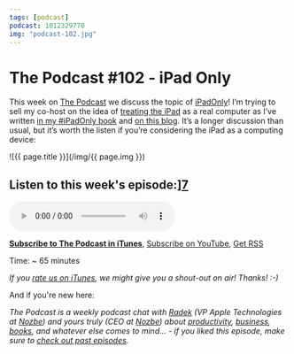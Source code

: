 ```yaml
---
tags: [podcast]
podcast: 1012329770
img: "podcast-102.jpg"
---
```


# The Podcast #102 - iPad Only

This week on [The Podcast][1] we discuss the topic of [iPadOnly][2]! I’m trying to sell my co-host on the idea of [treating the iPad][3] as a real computer as I’ve written [in my #iPadOnly book][4] and [on this blog][5]. It’s a longer discussion than usual, but it’s worth the listen if you’re considering the iPad as a computing device:

<!--More-->

![{{ page.title }}](/img/{{ page.img }})

## Listen to this week's episode:][7]

<audio controls>
<source src="https://files.nozbe.com/podcast/102.mp3" type="audio/mpeg">
</audio>

**[Subscribe to The Podcast in iTunes][8]**, [Subscribe on YouTube][9], [Get RSS][10]

Time: \~ 65 minutes

*If you [rate us on iTunes][11], we might give you a shout-out on air! Thanks! :-)*

And if you're new here:

*The Podcast is a weekly podcast chat with [Radek][12] (VP Apple Technologies at [Nozbe][13]) and yours truly (CEO at [Nozbe][14]) about [productivity][15], [business][16], [books][17], and whatever else comes to mind... - if you liked this episode, make sure to [check out past episodes][18].*

[1]:	https://thepodcast.fm/
[2]:	https://michael.gratis/ipadonly
[3]:	/ipadnow
[4]:	https://michael.gratis/ipadonly
[5]:	/tag/ipadonly
[6]:	/podcast-102
[7]:	/podcast-102
[8]:	/thepodcast
[9]:	https://michael.gratis/thepodcastyt
[10]:	https://thepodcast.fm/episodes?format=RSS
[11]:	/thepodcast
[12]:	https://michael.gratis/radex
[13]:	https://nozbe.com/
[14]:	https://nozbe.com/
[15]:	/tag/productivity
[16]:	/tag/business
[17]:	/tag/books
[18]:	/tag/podcast

[image-1]:	/podcast-102.jpg